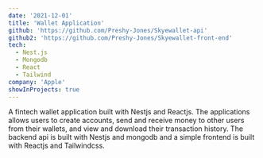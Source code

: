 ```yaml
---
date: '2021-12-01'
title: 'Wallet Application'
github: 'https://github.com/Preshy-Jones/Skyewallet-api'
github2: 'https://github.com/Preshy-Jones/Skyewallet-front-end'
tech:
  - Nest.js
  - Mongodb
  - React
  - Tailwind
company: 'Apple'
showInProjects: true
---
```


A fintech wallet application built with Nestjs and Reactjs. The applications allows users to create accounts, send and receive money to other users from their wallets, and view and download their transaction history. The backend api is built with Nestjs and mongodb and a simple frontend is built with Reactjs and Tailwindcss.

